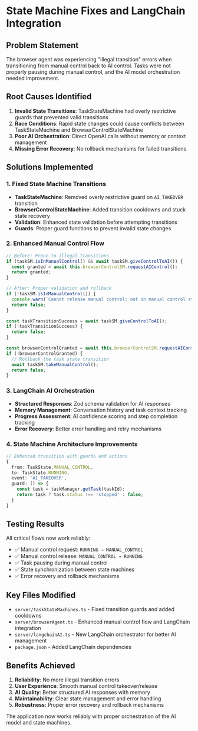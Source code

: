 # State Machine Fixes and LangChain Integration

## Problem Statement
The browser agent was experiencing "illegal transition" errors when transitioning from manual control back to AI control. Tasks were not properly pausing during manual control, and the AI model orchestration needed improvement.

## Root Causes Identified
1. **Invalid State Transitions**: TaskStateMachine had overly restrictive guards that prevented valid transitions
2. **Race Conditions**: Rapid state changes could cause conflicts between TaskStateMachine and BrowserControlStateMachine  
3. **Poor AI Orchestration**: Direct OpenAI calls without memory or context management
4. **Missing Error Recovery**: No rollback mechanisms for failed transitions

## Solutions Implemented

### 1. Fixed State Machine Transitions
- **TaskStateMachine**: Removed overly restrictive guard on `AI_TAKEOVER` transition
- **BrowserControlStateMachine**: Added transition cooldowns and stuck state recovery
- **Validation**: Enhanced state validation before attempting transitions
- **Guards**: Proper guard functions to prevent invalid state changes

### 2. Enhanced Manual Control Flow
```typescript
// Before: Prone to illegal transitions
if (taskSM.isInManualControl() && await taskSM.giveControlToAI()) {
  const granted = await this.browserControlSM.requestAIControl();
  return granted;
}

// After: Proper validation and rollback
if (!taskSM.isInManualControl()) {
  console.warn(`Cannot release manual control: not in manual control state`);
  return false;
}

const taskTransitionSuccess = await taskSM.giveControlToAI();
if (!taskTransitionSuccess) {
  return false;
}

const browserControlGranted = await this.browserControlSM.requestAIControl();
if (!browserControlGranted) {
  // Rollback the task state transition
  await taskSM.takeManualControl();
  return false;
}
```

### 3. LangChain AI Orchestration
- **Structured Responses**: Zod schema validation for AI responses
- **Memory Management**: Conversation history and task context tracking
- **Progress Assessment**: AI confidence scoring and step completion tracking
- **Error Recovery**: Better error handling and retry mechanisms

### 4. State Machine Architecture Improvements
```typescript
// Enhanced transition with guards and actions
{
  from: TaskState.MANUAL_CONTROL,
  to: TaskState.RUNNING,
  event: 'AI_TAKEOVER',
  guard: () => {
    const task = taskManager.getTask(taskId);
    return task ? task.status !== 'stopped' : false;
  }
}
```

## Testing Results
All critical flows now work reliably:
- ✅ Manual control request: `RUNNING → MANUAL_CONTROL`
- ✅ Manual control release: `MANUAL_CONTROL → RUNNING`
- ✅ Task pausing during manual control
- ✅ State synchronization between state machines
- ✅ Error recovery and rollback mechanisms

## Key Files Modified
- `server/taskStateMachines.ts` - Fixed transition guards and added cooldowns
- `server/browserAgent.ts` - Enhanced manual control flow and LangChain integration
- `server/langchainAI.ts` - New LangChain orchestrator for better AI management
- `package.json` - Added LangChain dependencies

## Benefits Achieved
1. **Reliability**: No more illegal transition errors
2. **User Experience**: Smooth manual control takeover/release
3. **AI Quality**: Better structured AI responses with memory
4. **Maintainability**: Clear state management and error handling
5. **Robustness**: Proper error recovery and rollback mechanisms

The application now works reliably with proper orchestration of the AI model and state machines.